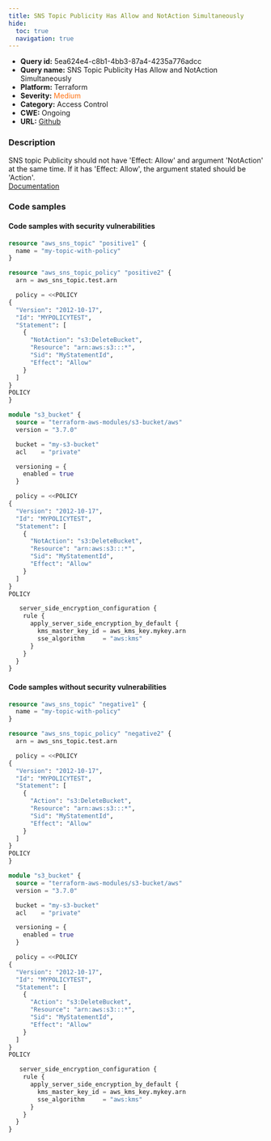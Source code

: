 ```yaml
---
title: SNS Topic Publicity Has Allow and NotAction Simultaneously
hide:
  toc: true
  navigation: true
---
```


<style>
  .highlight .hll {
    background-color: #ff171742;
  }
  .md-content {
    max-width: 1100px;
    margin: 0 auto;
  }
</style>

-   **Query id:** 5ea624e4-c8b1-4bb3-87a4-4235a776adcc
-   **Query name:** SNS Topic Publicity Has Allow and NotAction Simultaneously
-   **Platform:** Terraform
-   **Severity:** <span style="color:#ff7213">Medium</span>
-   **Category:** Access Control
-   **CWE:** Ongoing
-   **URL:** [Github](https://github.com/Checkmarx/kics/tree/master/assets/queries/terraform/aws/sns_topic_publicity_has_allow_and_not_action_simultaneously)

### Description
SNS topic Publicity should not have 'Effect: Allow' and argument 'NotAction' at the same time. If it has 'Effect: Allow', the argument stated should be 'Action'.<br>
[Documentation](https://registry.terraform.io/providers/hashicorp/aws/latest/docs/resources/sns_topic_policy)

### Code samples
#### Code samples with security vulnerabilities
```tf title="Positive test num. 1 - tf file" hl_lines="8"
resource "aws_sns_topic" "positive1" {
  name = "my-topic-with-policy"
}

resource "aws_sns_topic_policy" "positive2" {
  arn = aws_sns_topic.test.arn

  policy = <<POLICY
{
  "Version": "2012-10-17",
  "Id": "MYPOLICYTEST",
  "Statement": [
    {
      "NotAction": "s3:DeleteBucket",
      "Resource": "arn:aws:s3:::*",
      "Sid": "MyStatementId",
      "Effect": "Allow"
    }
  ]
}
POLICY
}

```
```tf title="Positive test num. 2 - tf file" hl_lines="12"
module "s3_bucket" {
  source = "terraform-aws-modules/s3-bucket/aws"
  version = "3.7.0"

  bucket = "my-s3-bucket"
  acl    = "private"

  versioning = {
    enabled = true
  }

  policy = <<POLICY
{
  "Version": "2012-10-17",
  "Id": "MYPOLICYTEST",
  "Statement": [
    {
      "NotAction": "s3:DeleteBucket",
      "Resource": "arn:aws:s3:::*",
      "Sid": "MyStatementId",
      "Effect": "Allow"
    }
  ]
}
POLICY

   server_side_encryption_configuration {
    rule {
      apply_server_side_encryption_by_default {
        kms_master_key_id = aws_kms_key.mykey.arn
        sse_algorithm     = "aws:kms"
      }
    }
  }
}

```


#### Code samples without security vulnerabilities
```tf title="Negative test num. 1 - tf file"
resource "aws_sns_topic" "negative1" {
  name = "my-topic-with-policy"
}

resource "aws_sns_topic_policy" "negative2" {
  arn = aws_sns_topic.test.arn

  policy = <<POLICY
{
  "Version": "2012-10-17",
  "Id": "MYPOLICYTEST",
  "Statement": [
    {
      "Action": "s3:DeleteBucket",
      "Resource": "arn:aws:s3:::*",
      "Sid": "MyStatementId",
      "Effect": "Allow"
    }
  ]
}
POLICY
}

```
```tf title="Negative test num. 2 - tf file"
module "s3_bucket" {
  source = "terraform-aws-modules/s3-bucket/aws"
  version = "3.7.0"

  bucket = "my-s3-bucket"
  acl    = "private"

  versioning = {
    enabled = true
  }

  policy = <<POLICY
{
  "Version": "2012-10-17",
  "Id": "MYPOLICYTEST",
  "Statement": [
    {
      "Action": "s3:DeleteBucket",
      "Resource": "arn:aws:s3:::*",
      "Sid": "MyStatementId",
      "Effect": "Allow"
    }
  ]
}
POLICY

   server_side_encryption_configuration {
    rule {
      apply_server_side_encryption_by_default {
        kms_master_key_id = aws_kms_key.mykey.arn
        sse_algorithm     = "aws:kms"
      }
    }
  }
}

```
